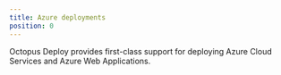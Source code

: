 ```yaml
---
title: Azure deployments
position: 0
---
```



Octopus Deploy provides first-class support for deploying Azure Cloud Services and Azure Web Applications.
